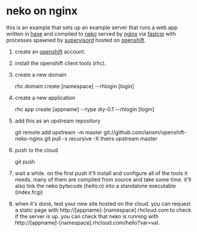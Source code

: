 neko on nginx
=============

this is an example that sets up an example server that runs a web app
written in [haxe](http://haxe.org) and compiled to
[neko](http://nekovm.org) served by [nginx](http://nginx.org) via
[fastcgi](http://fastcgi.com) with processes spawned by
[supervisord](http://supervisord.org) hosted on
[openshift](http://openshift.redhat.com).

1. create an [openshift](http://openshift.redhat.com) account.

2. install the openshift client tools (rhc).

3. create a new domain

    rhc domain create [namespace] --rhlogin [login]

4. create a new application 

    rhc app create [appname] --type diy-0.1 --rhlogin [login]

5. add this as an upstream repository

    git remote add upstream -m master git://github.com/ianxm/openshift-neko-nginx
    git pull -s recursive -X theirs upstream master

6. push to the cloud
   
    git push

7. wait a while.  on the first push it'll install and configure all of
   the tools it needs.  many of them are compiled from source and take
   some time.  it'll also link the neko bytecode (hello.n) into a
   standalone executable (index.fcgi)

8. when it's done, test your new site hosted on the cloud.  you can
   request a static page with http://[appname]-[namespace].rhcloud.com
   to check if the server is up.  you can check that neko is running
   with http://[appname]-[namespace].rhcloud.com/hello?var=val.

